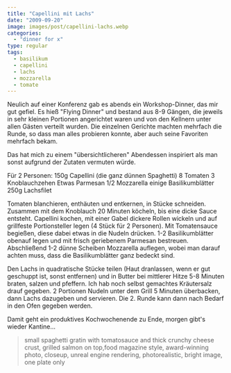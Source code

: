 ```yaml
---
title: "Capellini mit Lachs"
date: "2009-09-20"
image: images/post/capellini-lachs.webp
categories: 
  - "dinner for x"
type: regular
tags: 
  - basilikum
  - capellini
  - lachs
  - mozzarella
  - tomate
---
```


Neulich auf einer Konferenz gab es abends ein Workshop-Dinner, das mir gut gefiel. Es hieß "Flying Dinner" und bestand aus 8-9 Gängen, die jeweils in sehr kleinen Portionen angerichtet waren und von den Kellnern unter allen Gästen verteilt wurden. Die einzelnen Gerichte machten mehrfach die Runde, so dass man alles probieren konnte, aber auch seine Favoriten mehrfach bekam.

Das hat mich zu einem "übersichtlicheren" Abendessen inspiriert als man sonst aufgrund der Zutaten vermuten würde.

Für 2 Personen: 150g Capellini (die ganz dünnen Spaghetti) 8 Tomaten 3 Knoblauchzehen Etwas Parmesan 1/2 Mozzarella einige Basilikumblätter 250g Lachsfilet

Tomaten blanchieren, enthäuten und entkernen, in Stücke schneiden. Zusammen mit dem Knoblauch 20 Minuten köcheln, bis eine dicke Sauce entsteht. Capellini kochen, mit einer Gabel dickere Rollen wickeln und auf grillfeste Portionsteller legen (4 Stück für 2 Personen). Mit Tomatensauce begießen, diese dabei etwas in die Nudeln drücken. 1-2 Basilikumblätter obenauf legen und mit frisch geriebenem Parmesan bestreuen. Abschließend 1-2 dünne Scheiben Mozzarella auflegen, wobei man darauf achten muss, dass die Basilikumblätter ganz bedeckt sind.

Den Lachs in quadratische Stücke teilen (Haut dranlassen, wenn er gut geschuppt ist, sonst entfernen) und in Butter bei mittlerer Hitze 5-8 Minuten braten, salzen und pfeffern. Ich hab noch selbst gemachtes Kräutersalz drauf gegeben. 2 Portionen Nudeln unter dem Grill 5 Minuten überbacken, dann Lachs dazugeben und servieren. Die 2. Runde kann dann nach Bedarf in den Ofen gegeben werden.

Damit geht ein produktives Kochwochenende zu Ende, morgen gibt's wieder Kantine...

> small spaghetti gratin with tomatosauce and thick crunchy cheese crust, grilled salmon on top,food magazine style, award-winning photo, closeup, unreal engine rendering, photorealistic, bright image, one plate only 